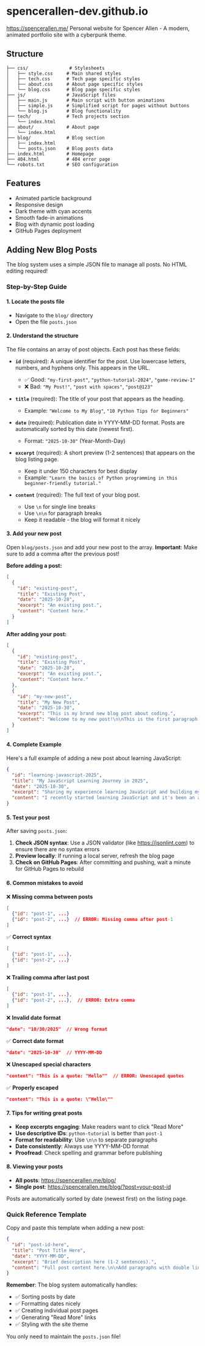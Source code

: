 # spencerallen-dev.github.io
https://spencerallen.me/
Personal website for Spencer Allen - A modern, animated portfolio site with a cyberpunk theme.

## Structure

```
├── css/               # Stylesheets
│   ├── style.css     # Main shared styles
│   ├── tech.css      # Tech page specific styles
│   ├── about.css     # About page specific styles
│   └── blog.css      # Blog page specific styles
├── js/               # JavaScript files
│   ├── main.js       # Main script with button animations
│   ├── simple.js     # Simplified script for pages without buttons
│   └── blog.js       # Blog functionality
├── tech/             # Tech projects section
│   └── index.html
├── about/            # About page
│   └── index.html
├── blog/             # Blog section
│   ├── index.html
│   └── posts.json    # Blog posts data
├── index.html        # Homepage
├── 404.html          # 404 error page
└── robots.txt        # SEO configuration
```

## Features

- Animated particle background
- Responsive design
- Dark theme with cyan accents
- Smooth fade-in animations
- Blog with dynamic post loading
- GitHub Pages deployment

## Adding New Blog Posts

The blog system uses a simple JSON file to manage all posts. No HTML editing required!

### Step-by-Step Guide

#### 1. **Locate the posts file**
   - Navigate to the `blog/` directory
   - Open the file `posts.json`

#### 2. **Understand the structure**
   The file contains an array of post objects. Each post has these fields:
   
   - **`id`** (required): A unique identifier for the post. Use lowercase letters, numbers, and hyphens only. This appears in the URL.
     - ✅ Good: `"my-first-post"`, `"python-tutorial-2024"`, `"game-review-1"`
     - ❌ Bad: `"My Post!"`, `"post with spaces"`, `"post@123"`
   
   - **`title`** (required): The title of your post that appears as the heading.
     - Example: `"Welcome to My Blog"`, `"10 Python Tips for Beginners"`
   
   - **`date`** (required): Publication date in YYYY-MM-DD format. Posts are automatically sorted by this date (newest first).
     - Format: `"2025-10-30"` (Year-Month-Day)
   
   - **`excerpt`** (required): A short preview (1-2 sentences) that appears on the blog listing page.
     - Keep it under 150 characters for best display
     - Example: `"Learn the basics of Python programming in this beginner-friendly tutorial."`
   
   - **`content`** (required): The full text of your blog post.
     - Use `\n` for single line breaks
     - Use `\n\n` for paragraph breaks
     - Keep it readable - the blog will format it nicely

#### 3. **Add your new post**

   Open `blog/posts.json` and add your new post to the array. **Important**: Make sure to add a comma after the previous post!

   **Before adding a post:**
   ```json
   [
     {
       "id": "existing-post",
       "title": "Existing Post",
       "date": "2025-10-28",
       "excerpt": "An existing post.",
       "content": "Content here."
     }
   ]
   ```

   **After adding your post:**
   ```json
   [
     {
       "id": "existing-post",
       "title": "Existing Post",
       "date": "2025-10-28",
       "excerpt": "An existing post.",
       "content": "Content here."
     },
     {
       "id": "my-new-post",
       "title": "My New Post",
       "date": "2025-10-30",
       "excerpt": "This is my brand new blog post about coding.",
       "content": "Welcome to my new post!\n\nThis is the first paragraph with some interesting content.\n\nThis is the second paragraph with more details.\n\nAnd here's a third paragraph to wrap things up."
     }
   ]
   ```

#### 4. **Complete Example**

   Here's a full example of adding a new post about learning JavaScript:

   ```json
   {
     "id": "learning-javascript-2025",
     "title": "My JavaScript Learning Journey in 2025",
     "date": "2025-10-30",
     "excerpt": "Sharing my experience learning JavaScript and building my first interactive web applications.",
     "content": "I recently started learning JavaScript and it's been an amazing journey!\n\nJavaScript is everywhere - from websites to mobile apps to even backend servers. Here are three things that surprised me:\n\n1. The language is more powerful than I expected\n2. There are so many frameworks to choose from\n3. The community is incredibly helpful\n\nIf you're thinking about learning JavaScript, I highly recommend starting with the basics and building small projects. That's how I learned best!\n\nNext, I plan to dive into React and build a portfolio website. Stay tuned for updates!"
   }
   ```

#### 5. **Test your post**

   After saving `posts.json`:
   
   1. **Check JSON syntax**: Use a JSON validator (like https://jsonlint.com) to ensure there are no syntax errors
   2. **Preview locally**: If running a local server, refresh the blog page
   3. **Check on GitHub Pages**: After committing and pushing, wait a minute for GitHub Pages to rebuild

#### 6. **Common mistakes to avoid**

   ❌ **Missing comma between posts**
   ```json
   [
     {"id": "post-1", ...}
     {"id": "post-2", ...}  // ERROR: Missing comma after post-1
   ]
   ```

   ✅ **Correct syntax**
   ```json
   [
     {"id": "post-1", ...},
     {"id": "post-2", ...}
   ]
   ```

   ❌ **Trailing comma after last post**
   ```json
   [
     {"id": "post-1", ...},
     {"id": "post-2", ...},  // ERROR: Extra comma
   ]
   ```

   ❌ **Invalid date format**
   ```json
   "date": "10/30/2025"  // Wrong format
   ```

   ✅ **Correct date format**
   ```json
   "date": "2025-10-30"  // YYYY-MM-DD
   ```

   ❌ **Unescaped special characters**
   ```json
   "content": "This is a quote: "Hello""  // ERROR: Unescaped quotes
   ```

   ✅ **Properly escaped**
   ```json
   "content": "This is a quote: \"Hello\""
   ```

#### 7. **Tips for writing great posts**

   - **Keep excerpts engaging**: Make readers want to click "Read More"
   - **Use descriptive IDs**: `python-tutorial` is better than `post-1`
   - **Format for readability**: Use `\n\n` to separate paragraphs
   - **Date consistently**: Always use YYYY-MM-DD format
   - **Proofread**: Check spelling and grammar before publishing

#### 8. **Viewing your posts**

   - **All posts**: https://spencerallen.me/blog/
   - **Single post**: https://spencerallen.me/blog/?post=your-post-id

   Posts are automatically sorted by date (newest first) on the listing page.

### Quick Reference Template

Copy and paste this template when adding a new post:

```json
{
  "id": "post-id-here",
  "title": "Post Title Here",
  "date": "YYYY-MM-DD",
  "excerpt": "Brief description here (1-2 sentences).",
  "content": "Full post content here.\n\nAdd paragraphs with double line breaks.\n\nKeep writing your thoughts!"
}
```

**Remember**: The blog system automatically handles:
- ✅ Sorting posts by date
- ✅ Formatting dates nicely
- ✅ Creating individual post pages
- ✅ Generating "Read More" links
- ✅ Styling with the site theme

You only need to maintain the `posts.json` file!
